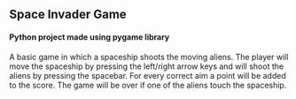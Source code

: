 ## Space Invader Game
#### Python project made using pygame library
A basic game in which a spaceship shoots the moving aliens. The player will move the spaceship by pressing the left/right arrow keys and will shoot the aliens by pressing the spacebar. For every correct aim a point will be added to the score. The game will be over if one of the aliens touch the spaceship.